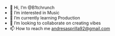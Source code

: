 - 👋 Hi, I’m @B1tchrunch
- 👀 I’m interested in Music
- 🌱 I’m currently learning Production
- 💞️ I’m looking to collaborate on creating vibes
- 📫 How to reach me andresasprilla92@gmail.com

<!---
B1tchrunch/B1tchrunch is a ✨ special ✨ repository because its `README.md` (this file) appears on your GitHub profile.
You can click the Preview link to take a look at your changes.
--->
